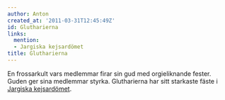 ```yaml
---
author: Anton
created_at: '2011-03-31T12:45:49Z'
id: Glutharierna
links:
  mention:
  - Jargiska kejsardömet
title: Glutharierna
---
```


En frossarkult vars medlemmar firar sin gud med orgieliknande fester. Guden ger sina medlemmar
styrka. Glutharierna har sitt starkaste fäste i [Jargiska kejsardömet].

  [Jargiska kejsardömet]: Jargiska_kejsardömet
